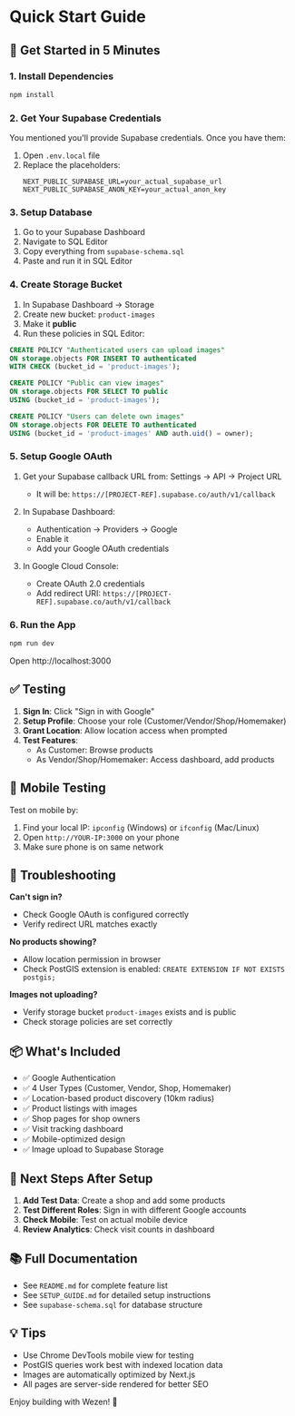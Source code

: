 # Quick Start Guide

## 🚀 Get Started in 5 Minutes

### 1. Install Dependencies
```bash
npm install
```

### 2. Get Your Supabase Credentials

You mentioned you'll provide Supabase credentials. Once you have them:

1. Open `.env.local` file
2. Replace the placeholders:
   ```env
   NEXT_PUBLIC_SUPABASE_URL=your_actual_supabase_url
   NEXT_PUBLIC_SUPABASE_ANON_KEY=your_actual_anon_key
   ```

### 3. Setup Database

1. Go to your Supabase Dashboard
2. Navigate to SQL Editor
3. Copy everything from `supabase-schema.sql`
4. Paste and run it in SQL Editor

### 4. Create Storage Bucket

1. In Supabase Dashboard → Storage
2. Create new bucket: `product-images`
3. Make it **public**
4. Run these policies in SQL Editor:

```sql
CREATE POLICY "Authenticated users can upload images"
ON storage.objects FOR INSERT TO authenticated
WITH CHECK (bucket_id = 'product-images');

CREATE POLICY "Public can view images"
ON storage.objects FOR SELECT TO public
USING (bucket_id = 'product-images');

CREATE POLICY "Users can delete own images"
ON storage.objects FOR DELETE TO authenticated
USING (bucket_id = 'product-images' AND auth.uid() = owner);
```

### 5. Setup Google OAuth

1. Get your Supabase callback URL from: Settings → API → Project URL
   - It will be: `https://[PROJECT-REF].supabase.co/auth/v1/callback`

2. In Supabase Dashboard:
   - Authentication → Providers → Google
   - Enable it
   - Add your Google OAuth credentials

3. In Google Cloud Console:
   - Create OAuth 2.0 credentials
   - Add redirect URI: `https://[PROJECT-REF].supabase.co/auth/v1/callback`

### 6. Run the App

```bash
npm run dev
```

Open http://localhost:3000

## ✅ Testing

1. **Sign In**: Click "Sign in with Google"
2. **Setup Profile**: Choose your role (Customer/Vendor/Shop/Homemaker)
3. **Grant Location**: Allow location access when prompted
4. **Test Features**:
   - As Customer: Browse products
   - As Vendor/Shop/Homemaker: Access dashboard, add products

## 📱 Mobile Testing

Test on mobile by:
1. Find your local IP: `ipconfig` (Windows) or `ifconfig` (Mac/Linux)
2. Open `http://YOUR-IP:3000` on your phone
3. Make sure phone is on same network

## 🐛 Troubleshooting

**Can't sign in?**
- Check Google OAuth is configured correctly
- Verify redirect URL matches exactly

**No products showing?**
- Allow location permission in browser
- Check PostGIS extension is enabled: `CREATE EXTENSION IF NOT EXISTS postgis;`

**Images not uploading?**
- Verify storage bucket `product-images` exists and is public
- Check storage policies are set correctly

## 📦 What's Included

- ✅ Google Authentication
- ✅ 4 User Types (Customer, Vendor, Shop, Homemaker)
- ✅ Location-based product discovery (10km radius)
- ✅ Product listings with images
- ✅ Shop pages for shop owners
- ✅ Visit tracking dashboard
- ✅ Mobile-optimized design
- ✅ Image upload to Supabase Storage

## 🎯 Next Steps After Setup

1. **Add Test Data**: Create a shop and add some products
2. **Test Different Roles**: Sign in with different Google accounts
3. **Check Mobile**: Test on actual mobile device
4. **Review Analytics**: Check visit counts in dashboard

## 📚 Full Documentation

- See `README.md` for complete feature list
- See `SETUP_GUIDE.md` for detailed setup instructions
- See `supabase-schema.sql` for database structure

## 💡 Tips

- Use Chrome DevTools mobile view for testing
- PostGIS queries work best with indexed location data
- Images are automatically optimized by Next.js
- All pages are server-side rendered for better SEO

Enjoy building with Wezen! 🎉
